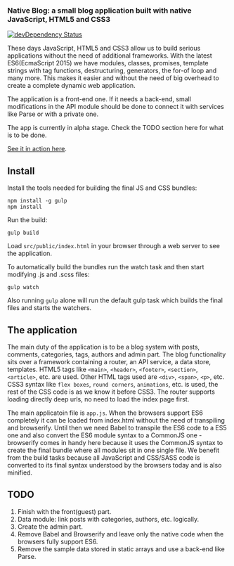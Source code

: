 ### Native Blog: a small blog application built with native JavaScript, HTML5 and CSS3

[![devDependency Status](https://david-dm.org/iliyan-trifonov/native-blog/dev-status.svg)](https://david-dm.org/iliyan-trifonov/native-blog#info=devDependencies)

These days JavaScript, HTML5 and CSS3 allow us to build serious applications without the need of additional frameworks.
With the latest ES6(EcmaScript 2015) we have modules, classes, promises, template strings with tag functions, 
destructuring, generators, the for-of loop and many more. This makes it easier and without the need of big overhead to
create a complete dynamic web application.

The application is a front-end one. If it needs a back-end, small modifications in the API module should be done 
to connect it with services like Parse or with a private one.

The app is currently in alpha stage. Check the TODO section here for what is to be done.

[See it in action here](https://native-blog.iliyan-trifonov.com "Native Blog").

## Install

Install the tools needed for building the final JS and CSS bundles:

    npm install -g gulp
    npm install
    
Run the build:

    gulp build

Load `src/public/index.html` in your browser through a web server to see the application.

To automatically build the bundles run the watch task and then start modifying .js and .scss files:

    gulp watch
    
Also running `gulp` alone will run the default gulp task which builds the final files and starts the watchers.

## The application

The main duty of the application is to be a blog system with posts, comments, categories, tags, authors and admin part.
The blog functionality sits over a framework containing a router, an API service, a data store, templates.
HTML5 tags like `<main>`, `<header>`, `<footer>`, `<section>`, `<article>`, etc. are used. Other HTML tags used are 
`<div>`, `<span>`, `<p>`, etc.
CSS3 syntax like `flex boxes`, `round corners`, `animations`, etc. is used, the rest of the CSS code is as we know it 
before CSS3. The router supports loading directly deep urls, no need to load the index page first.

The main applicatoin file is `app.js`. When the browsers support ES6 completely it can be loaded from index.html 
without the need of transpiling and browserify. Until then we need Babel to transpile the ES6 code to a ES5 one and 
also convert the ES6 module syntax to a CommonJS one - browserify comes in handy here because it uses the CommonJS 
syntax to create the final bundle where all modules sit in one single file. We benefit from the build tasks because all 
JavaScript and CSS/SASS code is converted to its final syntax understood by the browsers today and is also minified.

## TODO

 1. Finish with the front(guest) part.
 2. Data module: link posts with categories, authors, etc. logically.
 3. Create the admin part.
 4. Remove Babel and Browserify and leave only the native code when the browsers fully support ES6.
 5. Remove the sample data stored in static arrays and use a back-end like Parse.
